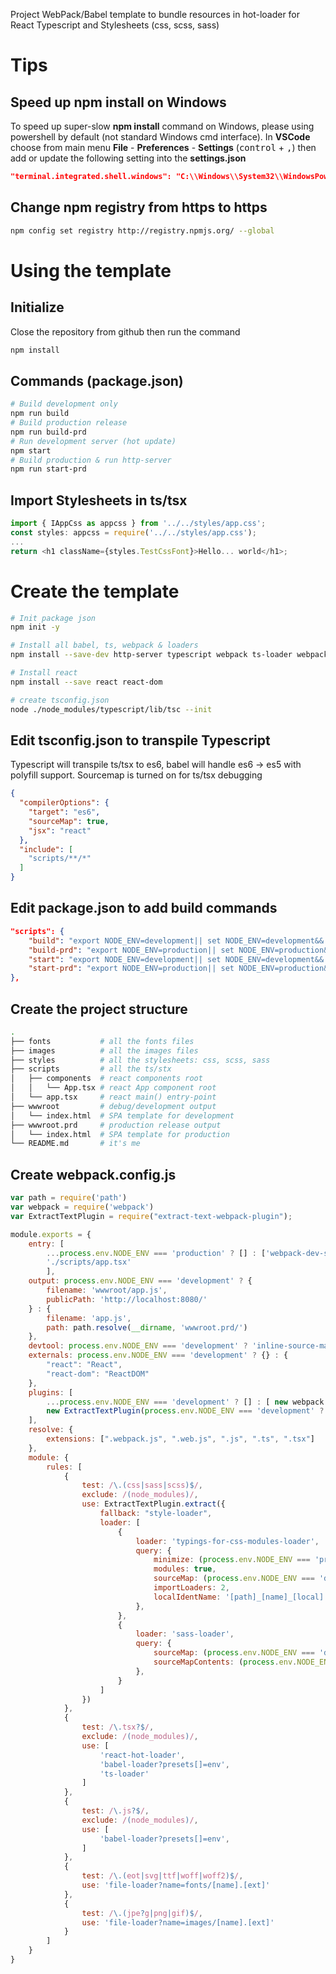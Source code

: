 Project WebPack/Babel template to bundle resources in hot-loader for React Typescript and Stylesheets (css, scss, sass)

# Tips
## Speed up npm install on Windows
To speed up super-slow **npm install** command on Windows, please using powershell by default (not standard Windows cmd interface).
In **VSCode** choose from main menu **File** - **Preferences** - **Settings** (<kbd>control</kbd> + <kbd>,</kbd>) then add or update the following setting into the **settings.json**
```json
"terminal.integrated.shell.windows": "C:\\Windows\\System32\\WindowsPowerShell\\v1.0\\powershell.exe",
```
## Change npm registry from https to https
```bash
npm config set registry http://registry.npmjs.org/ --global
```
# Using the template
## Initialize
Close the repository from github then run the command
```bash
npm install
```
## Commands (package.json)
```bash
# Build development only
npm run build
# Build production release
npm run build-prd
# Run development server (hot update)
npm start
# Build production & run http-server
npm run start-prd
```
## Import Stylesheets in ts/tsx
```javascript
import { IAppCss as appcss } from '../../styles/app.css';
const styles: appcss = require('../../styles/app.css');
...
return <h1 className={styles.TestCssFont}>Hello... world</h1>;
```

# Create the template
```bash
# Init package json
npm init -y

# Install all babel, ts, webpack & loaders
npm install --save-dev http-server typescript webpack ts-loader webpack-dev-server babel-core babel-loader babel-preset-env extract-text-webpack-plugin file-loader style-loader css-loader source-map-loader sass-loader node-sass typings-for-css-modules-loader react-hot-loader @types/node @types/react @types/react-dom

# Install react
npm install --save react react-dom

# create tsconfig.json
node ./node_modules/typescript/lib/tsc --init
```
## Edit tsconfig.json to transpile Typescript
Typescript will transpile ts/tsx to es6, babel will handle es6 -> es5 with polyfill support. Sourcemap is turned on for ts/tsx debugging
```json
{
  "compilerOptions": {
    "target": "es6",
    "sourceMap": true,
    "jsx": "react"
  },
  "include": [
    "scripts/**/*"
  ]
}
```
## Edit package.json to add build commands
```json
"scripts": {
    "build": "export NODE_ENV=development|| set NODE_ENV=development&& webpack --progress --colors",
    "build-prd": "export NODE_ENV=production|| set NODE_ENV=production&& webpack --progress --colors",
    "start": "export NODE_ENV=development|| set NODE_ENV=development&& webpack-dev-server --hot --inline --progress --colors --open-page wwwroot/",
    "start-prd": "export NODE_ENV=production|| set NODE_ENV=production&& webpack --progress --colors&& start http://localhost:3001&& node node_modules/http-server/bin/http-server ./wwwroot.prd/ -p 3001"
},
```
## Create the project structure
```bash
.
├── fonts           # all the fonts files
├── images          # all the images files
├── styles          # all the stylesheets: css, scss, sass
├── scripts         # all the ts/stx
│   ├── components  # react components root
│   │   └── App.tsx # react App component root
│   └── app.tsx     # react main() entry-point
├── wwwroot         # debug/development output
│   └── index.html  # SPA template for development
├── wwwroot.prd     # production release output
│   └── index.html  # SPA template for production
└── README.md       # it's me
```
## Create webpack.config.js
```javascript
var path = require('path')
var webpack = require('webpack')
var ExtractTextPlugin = require("extract-text-webpack-plugin");

module.exports = {
    entry: [
        ...process.env.NODE_ENV === 'production' ? [] : ['webpack-dev-server/client?http://localhost:8080', 'webpack/hot/only-dev-server'],
        './scripts/app.tsx'
        ],
    output: process.env.NODE_ENV === 'development' ? {
        filename: 'wwwroot/app.js',
        publicPath: 'http://localhost:8080/'
    } : {
        filename: 'app.js',
        path: path.resolve(__dirname, 'wwwroot.prd/')
    },
    devtool: process.env.NODE_ENV === 'development' ? 'inline-source-map' : 'hidden-source-map',
    externals: process.env.NODE_ENV === 'development' ? {} : {
        "react": "React",
        "react-dom": "ReactDOM"
    },
    plugins: [
        ...process.env.NODE_ENV === 'development' ? [] : [ new webpack.DefinePlugin({'process.env': { NODE_ENV: JSON.stringify(process.env.NODE_ENV) }}), new webpack.optimize.UglifyJsPlugin() ],
        new ExtractTextPlugin(process.env.NODE_ENV === 'development' ? 'wwwroot/app.css' : 'app.css')
    ],
    resolve: {
        extensions: [".webpack.js", ".web.js", ".js", ".ts", ".tsx"]
    },
    module: {
        rules: [
            {
                test: /\.(css|sass|scss)$/,
                exclude: /(node_modules)/,
                use: ExtractTextPlugin.extract({
                    fallback: "style-loader",
                    loader: [
                        {
                            loader: 'typings-for-css-modules-loader',
                            query: {
                                minimize: (process.env.NODE_ENV === 'production'),
                                modules: true,
                                sourceMap: (process.env.NODE_ENV === 'development'),
                                importLoaders: 2,
                                localIdentName: '[path]_[name]_[local]'
                            },
                        },
                        {
                            loader: 'sass-loader',
                            query: {
                                sourceMap: (process.env.NODE_ENV === 'development'),
                                sourceMapContents: (process.env.NODE_ENV === 'development'),
                            },
                        }
                    ]
                })
            },
            {
                test: /\.tsx?$/,
                exclude: /(node_modules)/,
                use: [
                    'react-hot-loader',
                    'babel-loader?presets[]=env',
                    'ts-loader'
                ]
            },
            {
                test: /\.js?$/,
                exclude: /(node_modules)/,
                use: [
                    'babel-loader?presets[]=env',
                ]
            },
            {
                test: /\.(eot|svg|ttf|woff|woff2)$/,
                use: 'file-loader?name=fonts/[name].[ext]'
            },
            {
                test: /\.(jpe?g|png|gif)$/,
                use: 'file-loader?name=images/[name].[ext]'
            }
        ]
    }    
}
```